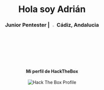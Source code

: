 <div align="center">
  <h1> Hola soy Adrián </h1>
</div>

<div align="center">
<h3> Junior Pentester | <img width="3%" src="https://user-images.githubusercontent.com/37249043/124646244-b0f05a80-de94-11eb-9779-9bbb3b0711fe.png"</p> Cádiz, Andalucia </h3> 
    <h4>Mi perfil de HackTheBox</h4>
  <a title="Hack The Box Profile" href="https://app.hackthebox.eu/profile/497437">
  </a>
<img src="http://www.hackthebox.eu/badge/image/497437" alt="Hack The Box Profile"></img>
</div>
</br>
